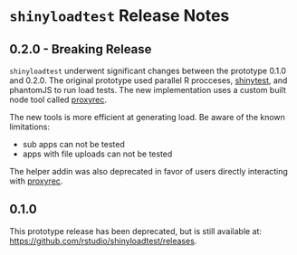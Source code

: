 # `shinyloadtest` Release Notes

## 0.2.0 - **Breaking Release**  

`shinyloadtest` underwent significant changes between the prototype 0.1.0 and 0.2.0. The original prototype used parallel R procceses, [shinytest](https://github.com/rstudio/shinytest), and phantomJS to run load tests. The new implementation uses a custom built node tool called [proxyrec](https://github.com/rstudio/proxyrec).

The new tools is more efficient at generating load. Be aware of the known limitations:

- sub apps can not be tested
- apps with file uploads can not be tested

The helper addin was also deprecated in favor of users directly interacting with [proxyrec](https://github.com/rstudio/proxyrec).

## 0.1.0

This prototype release has been deprecated, but is still available at: https://github.com/rstudio/shinyloadtest/releases.
